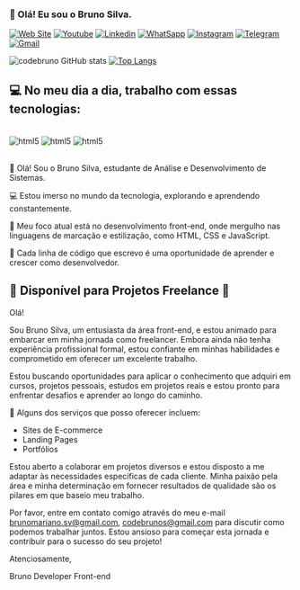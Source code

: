 ### 👋 Olá! Eu sou o Bruno Silva.

[![Web Site](https://img.shields.io/badge/website-000000?style=for-the-badge&logo=About.me&logoColor=white)]()
[![Youtube](https://img.shields.io/badge/YouTube-FF0000?style=for-the-badge&logo=youtube&logoColor=white)](https://www.youtube.com/@codebrunos)
[![Linkedin](https://img.shields.io/badge/LinkedIn-0077B5?style=for-the-badge&logo=linkedin&logoColor=white)](https://www.linkedin.com/in/bruno-silva-75bab0192/)
[![WhatSapp](https://img.shields.io/badge/WhatsApp-25D366?style=for-the-badge&logo=whatsapp&logoColor=white)](https://web.whatsapp.com/)
[![Instagram](https://img.shields.io/badge/Instagram-E4405F?style=for-the-badge&logo=instagram&logoColor=white)](https://www.instagram.com/codebrunos/?next=%2F)
[![Telegram](https://img.shields.io/badge/Telegram-2CA5E0?style=for-the-badge&logo=telegram&logoColor=white)](https://web.telegram.org/k/)
[![Gmail](https://img.shields.io/badge/Gmail-D14836?style=for-the-badge&logo=gmail&logoColor=white)](https://mail.google.com/mail/u/7/#inbox)

![codebruno GitHub stats](https://github-readme-stats.vercel.app/api?username=codebruno&show_icons=true&theme=radical)
[![Top Langs](https://github-readme-stats.vercel.app/api/top-langs/?username=codebruno)](https://github.com/anuraghazra/github-readme-stats)

## 💻 No meu dia a dia, trabalho com essas tecnologias:

<div style="display:  inline_block"><br>
    <img align="center" alt="html5" src="https://img.shields.io/badge/HTML5-E34F26?style=for-the-badge&logo=html5&logoColor=white" />
    <img align="center" alt="html5" src="https://img.shields.io/badge/CSS3-1572B6?style=for-the-badge&logo=css3&logoColor=white" />
    <img align="center" alt="html5" src="https://img.shields.io/badge/JavaScript-323330?style=for-the-badge&logo=javascript&logoColor=F7DF1E" />
</div><br>

👋 Olá! Sou o Bruno Silva, estudante de Análise e Desenvolvimento de Sistemas.

💻 Estou imerso no mundo da tecnologia, explorando e aprendendo constantemente.

📘 Meu foco atual está no desenvolvimento front-end, onde mergulho nas linguagens de marcação e estilização, como HTML, CSS e JavaScript.

🚀 Cada linha de código que escrevo é uma oportunidade de aprender e crescer como desenvolvedor.

## 🌟 Disponível para Projetos Freelance 🌟

Olá!

Sou Bruno Silva, um entusiasta da área front-end, e estou animado para embarcar em minha jornada como freelancer. Embora ainda não tenha experiência profissional formal, estou confiante em minhas habilidades e comprometido em oferecer um excelente trabalho.

Estou buscando oportunidades para aplicar o conhecimento que adquiri em cursos, projetos pessoais, estudos em projetos reais e estou pronto para enfrentar desafios e aprender ao longo do caminho.

🔧 Alguns dos serviços que posso oferecer incluem:
- Sites de E-commerce
- Landing Pages
- Portfólios

Estou aberto a colaborar em projetos diversos e estou disposto a me adaptar às necessidades específicas de cada cliente. Minha paixão pela área e minha determinação em fornecer resultados de qualidade são os pilares em que baseio meu trabalho.

Por favor, entre em contato comigo através do meu e-mail brunomariano.sv@gmail.com, codebrunos@gmail.com para discutir como podemos trabalhar juntos. Estou ansioso para começar esta jornada e contribuir para o sucesso do seu projeto!

Atenciosamente,

Bruno Developer Front-end
